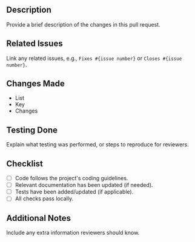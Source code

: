 ## Description

Provide a brief description of the changes in this pull request.

## Related Issues

Link any related issues, e.g., `Fixes #{issue number}` or `Closes #{issue number}`.

## Changes Made

- List
- Key
- Changes

## Testing Done

Explain what testing was performed, or steps to reproduce for reviewers.

## Checklist

- [ ] Code follows the project's coding guidelines.
- [ ] Relevant documentation has been updated (if needed).
- [ ] Tests have been added/updated (if applicable).
- [ ] All checks pass locally.

## Additional Notes

Include any extra information reviewers should know.

